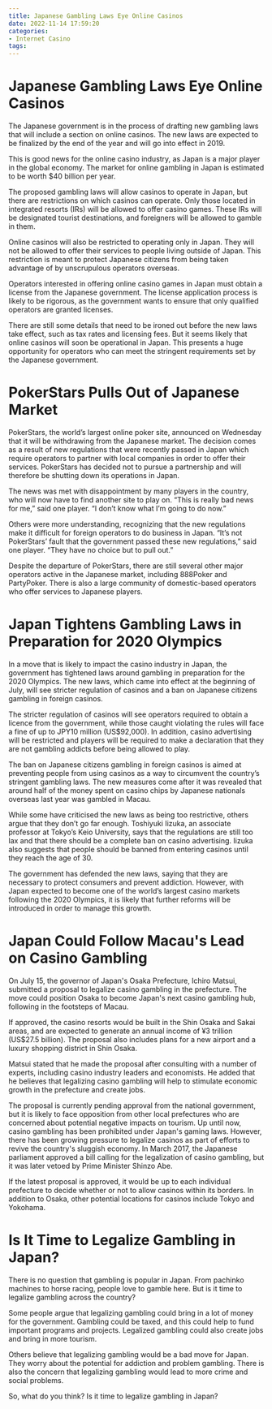 ```yaml
---
title: Japanese Gambling Laws Eye Online Casinos
date: 2022-11-14 17:59:20
categories:
- Internet Casino
tags:
---
```



#  Japanese Gambling Laws Eye Online Casinos

The Japanese government is in the process of drafting new gambling laws that will include a section on online casinos. The new laws are expected to be finalized by the end of the year and will go into effect in 2019.

This is good news for the online casino industry, as Japan is a major player in the global economy. The market for online gambling in Japan is estimated to be worth $40 billion per year.

The proposed gambling laws will allow casinos to operate in Japan, but there are restrictions on which casinos can operate. Only those located in integrated resorts (IRs) will be allowed to offer casino games. These IRs will be designated tourist destinations, and foreigners will be allowed to gamble in them.

Online casinos will also be restricted to operating only in Japan. They will not be allowed to offer their services to people living outside of Japan. This restriction is meant to protect Japanese citizens from being taken advantage of by unscrupulous operators overseas.

Operators interested in offering online casino games in Japan must obtain a license from the Japanese government. The license application process is likely to be rigorous, as the government wants to ensure that only qualified operators are granted licenses.

There are still some details that need to be ironed out before the new laws take effect, such as tax rates and licensing fees. But it seems likely that online casinos will soon be operational in Japan. This presents a huge opportunity for operators who can meet the stringent requirements set by the Japanese government.

#  PokerStars Pulls Out of Japanese Market

PokerStars, the world’s largest online poker site, announced on Wednesday that it will be withdrawing from the Japanese market. The decision comes as a result of new regulations that were recently passed in Japan which require operators to partner with local companies in order to offer their services. PokerStars has decided not to pursue a partnership and will therefore be shutting down its operations in Japan.

The news was met with disappointment by many players in the country, who will now have to find another site to play on. “This is really bad news for me,” said one player. “I don’t know what I’m going to do now.”

Others were more understanding, recognizing that the new regulations make it difficult for foreign operators to do business in Japan. “It’s not PokerStars’ fault that the government passed these new regulations,” said one player. “They have no choice but to pull out.”

Despite the departure of PokerStars, there are still several other major operators active in the Japanese market, including 888Poker and PartyPoker. There is also a large community of domestic-based operators who offer services to Japanese players.

#  Japan Tightens Gambling Laws in Preparation for 2020 Olympics

In a move that is likely to impact the casino industry in Japan, the government has tightened laws around gambling in preparation for the 2020 Olympics. The new laws, which came into effect at the beginning of July, will see stricter regulation of casinos and a ban on Japanese citizens gambling in foreign casinos.

The stricter regulation of casinos will see operators required to obtain a licence from the government, while those caught violating the rules will face a fine of up to JPY10 million (US$92,000). In addition, casino advertising will be restricted and players will be required to make a declaration that they are not gambling addicts before being allowed to play.

The ban on Japanese citizens gambling in foreign casinos is aimed at preventing people from using casinos as a way to circumvent the country’s stringent gambling laws. The new measures come after it was revealed that around half of the money spent on casino chips by Japanese nationals overseas last year was gambled in Macau.

While some have criticised the new laws as being too restrictive, others argue that they don’t go far enough. Toshiyuki Iizuka, an associate professor at Tokyo’s Keio University, says that the regulations are still too lax and that there should be a complete ban on casino advertising. Iizuka also suggests that people should be banned from entering casinos until they reach the age of 30.

The government has defended the new laws, saying that they are necessary to protect consumers and prevent addiction. However, with Japan expected to become one of the world’s largest casino markets following the 2020 Olympics, it is likely that further reforms will be introduced in order to manage this growth.

#  Japan Could Follow Macau's Lead on Casino Gambling

On July 15, the governor of Japan's Osaka Prefecture, Ichiro Matsui, submitted a proposal to legalize casino gambling in the prefecture. The move could position Osaka to become Japan's next casino gambling hub, following in the footsteps of Macau.

If approved, the casino resorts would be built in the Shin Osaka and Sakai areas, and are expected to generate an annual income of ¥3 trillion (US$27.5 billion). The proposal also includes plans for a new airport and a luxury shopping district in Shin Osaka.

Matsui stated that he made the proposal after consulting with a number of experts, including casino industry leaders and economists. He added that he believes that legalizing casino gambling will help to stimulate economic growth in the prefecture and create jobs.

The proposal is currently pending approval from the national government, but it is likely to face opposition from other local prefectures who are concerned about potential negative impacts on tourism.
Up until now, casino gambling has been prohibited under Japan's gaming laws. However, there has been growing pressure to legalize casinos as part of efforts to revive the country's sluggish economy. In March 2017, the Japanese parliament approved a bill calling for the legalization of casino gambling, but it was later vetoed by Prime Minister Shinzo Abe.

If the latest proposal is approved, it would be up to each individual prefecture to decide whether or not to allow casinos within its borders. In addition to Osaka, other potential locations for casinos include Tokyo and Yokohama.

#  Is It Time to Legalize Gambling in Japan?

There is no question that gambling is popular in Japan. From pachinko machines to horse racing, people love to gamble here. But is it time to legalize gambling across the country?

Some people argue that legalizing gambling could bring in a lot of money for the government. Gambling could be taxed, and this could help to fund important programs and projects. Legalized gambling could also create jobs and bring in more tourism.

Others believe that legalizing gambling would be a bad move for Japan. They worry about the potential for addiction and problem gambling. There is also the concern that legalizing gambling would lead to more crime and social problems.

So, what do you think? Is it time to legalize gambling in Japan?